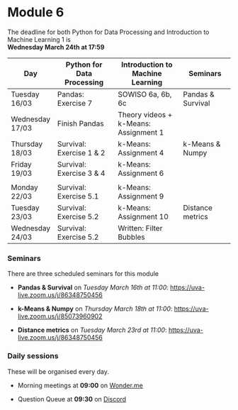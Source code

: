 
# Module 6

The deadline for both Python for Data Processing and Introduction to Machine Learning 1 is<br>**Wednesday March 24th at 17:59**

| Day                | Python for<br>Data Processing | Introduction to<br>Machine Learning      | Seminars          |
|--------------------|-------------------------------|------------------------------------------|-------------------|
| Tuesday<br>16/03   | Pandas: Exercise 7            | SOWISO 6a, 6b, 6c                        | Pandas & Survival |
| Wednesday<br>17/03 | Finish Pandas                 | Theory videos +<br>k-Means: Assignment 1 |                   |
| Thursday<br>18/03  | Survival: Exercise 1 & 2      | k-Means: Assignment 4                    | k-Means & Numpy   |
| Friday<br>19/03    | Survival: Exercise 3 & 4      | k-Means: Assignment 6                    |                   |
|                    |                               |                                          |                   |
| Monday<br>22/03    | Survival: Exercise 5.1        | k-Means: Assignment 9                    |                   |
| Tuesday<br>23/03   | Survival: Exercise 5.2        | k-Means: Assignment 10                   | Distance metrics  |
| Wednesday<br>24/03 | Survival: Exercise 5.2        | Written: Filter Bubbles                  |                   |

### Seminars

There are three scheduled seminars for this module

* **Pandas & Survival** on *Tuesday March 16th at 11:00*: <https://uva-live.zoom.us/j/86348750456>

* **k-Means & Numpy** on *Thursday March 18th at 11:00*: <https://uva-live.zoom.us/j/85073960902>

* **Distance metrics** on *Tuesday March 23rd at 11:00*: <https://uva-live.zoom.us/j/86348750456>


### Daily sessions

These will be organised every day.

* Morning meetings at **09:00** on [Wonder.me](https://www.wonder.me/r?id=c6cdcb4d-7901-44dc-9b9f-fe90898c22a5)

* Question Queue at **09:30** on [Discord](https://discord.gg/y9BVSck5z5)

